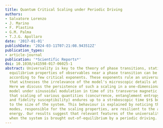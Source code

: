 ```yaml
---
title: Quantum Critical Scaling under Periodic Driving
authors:
- Salvatore Lorenzo
- J. Marino
- F. Plastina
- G.M. Palma
- T.J.G. Apollaro
date: '2017-01-01'
publishDate: '2024-03-11T07:21:08.943512Z'
publication_types:
- article-journal
publication: '*Scientific Reports*'
doi: 10.1038/s41598-017-06025-1
abstract: Universality is key to the theory of phase transitions, stating that the
  equilibrium properties of observables near a phase transition can be classified
  according to few critical exponents. These exponents rule an universal scaling behaviour
  that witnesses the irrelevance of the model's microscopic details at criticality.
  Here we discuss the persistence of such a scaling in a one-dimensional quantum Ising
  model under sinusoidal modulation in time of its transverse magnetic field. We show
  that scaling of various quantities (concurrence, entanglement entropy, magnetic
  and fidelity susceptibility) endures up to a stroboscopic time $τ$ bd, proportional
  to the size of the system. This behaviour is explained by noticing that the low-energy
  modes, responsible for the scaling properties, are resilient to the absorption of
  energy. Our results suggest that relevant features of the universality do hold also
  when the system is brought out-of-equilibrium by a periodic driving.
---
```

